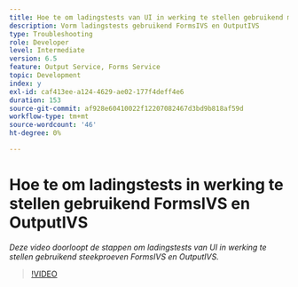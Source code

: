 ```yaml
---
title: Hoe te om ladingstests van UI in werking te stellen gebruikend monsters OOTB FormsIVS en OutputIVS
description: Vorm ladingstests gebruikend FormsIVS en OutputIVS
type: Troubleshooting
role: Developer
level: Intermediate
version: 6.5
feature: Output Service, Forms Service
topic: Development
index: y
exl-id: caf413ee-a124-4629-ae02-177f4deff4e6
duration: 153
source-git-commit: af928e60410022f12207082467d3bd9b818af59d
workflow-type: tm+mt
source-wordcount: '46'
ht-degree: 0%

---
```


# Hoe te om ladingstests in werking te stellen gebruikend FormsIVS en OutputIVS

*Deze video doorloopt de stappen om ladingstests van UI in werking te stellen gebruikend steekproeven FormsIVS en OutputIVS.*

>[!VIDEO](https://video.tv.adobe.com/v/335507?quality=12&learn=on)
